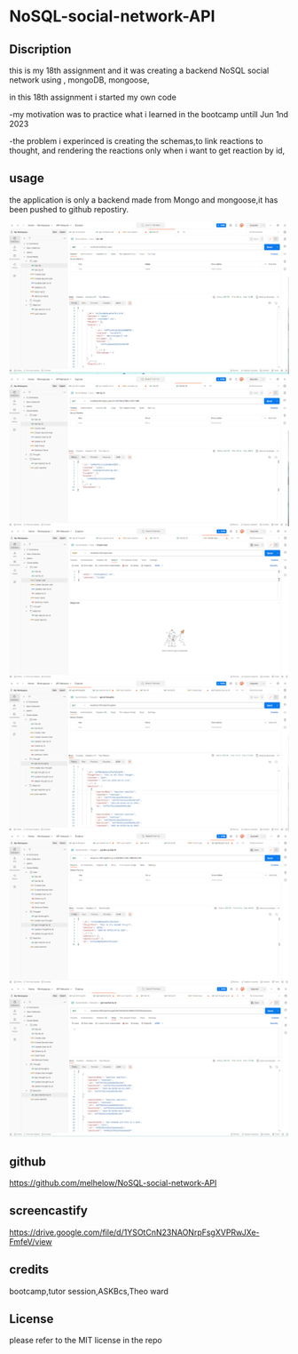 # NoSQL-social-network-API

## Discription

this is my 18th assignment and it was creating a backend NoSQL social network using , mongoDB, mongoose,

in this 18th assignment  i started my own code 

-my motivation was to practice what i learned in the bootcamp untill Jun 1nd 2023

-the problem i experinced is creating the schemas,to link reactions to thought, and rendering the reactions only when i want to get reaction by id,

## usage
the application is only a backend made from Mongo and mongoose,it has been pushed to github repostiry.

![Getting Started](./1.png)
![Getting Started](./2.png)
![Getting Started](./3.png)
![Getting Started](./4.png)
![Getting Started](./5.png)
![Getting Started](./6.png)




## github 
https://github.com/melhelow/NoSQL-social-network-API



## screencastify
https://drive.google.com/file/d/1YSOtCnN23NAONrpFsgXVPRwJXe-FmfeV/view




## credits

bootcamp,tutor session,ASKBcs,Theo ward



## License

please refer to the MIT license in the repo
